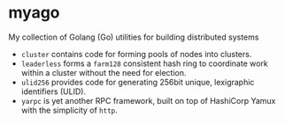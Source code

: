 # myago

My collection of Golang (Go) utilities for building distributed systems

- `cluster` contains code for forming pools of nodes into clusters.
- `leaderless` forms a `farm128` consistent hash ring to coordinate work within a cluster without the need for election.
- `ulid256` provides code for generating 256bit unique, lexigraphic identifiers (ULID).
- `yarpc` is yet another RPC framework, built on top of HashiCorp Yamux with the simplicity of `http`.
